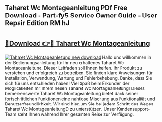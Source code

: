 ## Taharet Wc Montageanleitung PDf Free Download - Part-fy5 Service Owner Guide - User Repair Edition RMihJ

# <h2><a href="http://df6w36k.blite.top/?on=Taharet+Wc+Montageanleitung">🔗Download 👉🔴 Taharet Wc Montageanleitung</a></h2>

[![Taharet Wc Montageanleitung new download](https://i.imgur.com/lujVjoI.png)](http://df6w36k.blite.top/?on=Taharet+Wc+Montageanleitung)
Hallo und willkommen in der Bedienungsanleitung für Ihr neu erhaltenes Taharet Wc Montageanleitung. Dieser Leitfaden soll Ihnen helfen, Ihr Produkt zu verstehen und erfolgreich zu betreiben. Sie finden klare Anweisungen für Installation, Verwendung, Wartung und Fehlerbehebung. Danke, dass Sie sich für uns entschieden haben! Viel Spaß beim Erkunden der Möglichkeiten mit Ihrem neuen Taharet Wc Montageanleitung! Dieses bemerkenswerte Taharet Wc Montageanleitung bietet dank seiner fortschrittlichen Funktionen eine nahtlose Mischung aus Funktionalität und Benutzerfreundlichkeit. Wir sind hier, um Sie bei jedem Schritt des Weges Taharet Wc MontageanleitungD zu unterstützen. Unser Kundensupport-Team steht Ihnen während Ihrer gesamten Reise zur Verfügung.

